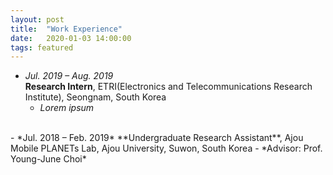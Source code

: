 ```yaml
---
layout: post
title:  "Work Experience"
date:   2020-01-03 14:00:00
tags: featured
---
```


- *Jul. 2019 – Aug. 2019*  
**Research Intern**, ETRI(Electronics and Telecommunications Research Institute), Seongnam, South Korea
    - *Lorem ipsum*   
<br>  
- *Jul. 2018 – Feb. 2019*    
**Undergraduate Research Assistant**, Ajou Mobile PLANETs Lab, Ajou University, Suwon, South Korea
    - *Advisor: Prof. Young-June Choi*
